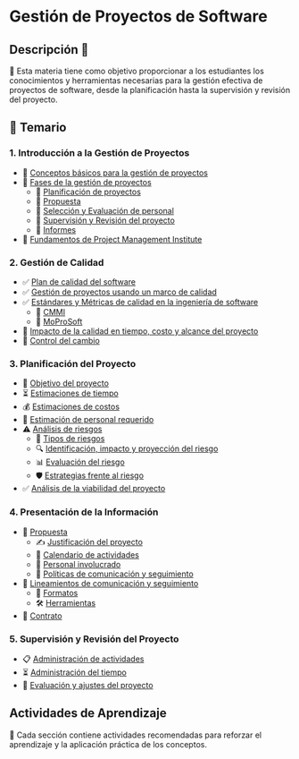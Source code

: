 # Gestión de Proyectos de Software

## Descripción 📖
🎯 Esta materia tiene como objetivo proporcionar a los estudiantes los conocimientos y herramientas necesarias para la gestión efectiva de proyectos de software, desde la planificación hasta la supervisión y revisión del proyecto.

## 📂 Temario

###  1. Introducción a la Gestión de Proyectos
- 📑 [Conceptos básicos para la gestión de proyectos](1_introduccion/conceptos_basicos.md)
- 📑 [Fases de la gestión de proyectos](1_introduccion/fases_gestion.md)
  - 📌 [Planificación de proyectos](1_introduccion/planificacion_proyectos.md)
  - 📌 [Propuesta](1_introduccion/propuesta.md)
  - 📌 [Selección y Evaluación de personal](1_introduccion/seleccion_personal.md)
  - 📌 [Supervisión y Revisión del proyecto](1_introduccion/supervision_revision.md)
  - 📌 [Informes](1_introduccion/informes.md)
- 📑 [Fundamentos de Project Management Institute](1_introduccion/pmi.md)

###  2. Gestión de Calidad
- ✅ [Plan de calidad del software](2_gestion_calidad/plan_calidad.md)
- ✅ [Gestión de proyectos usando un marco de calidad](2_gestion_calidad/marco_calidad.md)
- ✅ [Estándares y Métricas de calidad en la ingeniería de software](2_gestion_calidad/estandares_metricas.md)
  - 📌 [CMMI](2_gestion_calidad/cmmi.md)
  - 📌 [MoProSoft](2_gestion_calidad/moprosoft.md)
- 📑 [Impacto de la calidad en tiempo, costo y alcance del proyecto](2_gestion_calidad/impacto_calidad.md)
- 🔄 [Control del cambio](2_gestion_calidad/control_cambio.md)

###  3. Planificación del Proyecto
- 🎯 [Objetivo del proyecto](3_planificacion/objetivo.md)
- ⏳ [Estimaciones de tiempo](3_planificacion/estimaciones_tiempo.md)
- 💰 [Estimaciones de costos](3_planificacion/estimaciones_costos.md)
- 👥 [Estimación de personal requerido](3_planificacion/estimacion_personal.md)
- ⚠️ [Análisis de riesgos](3_planificacion/analisis_riesgos.md)
  - 🛑 [Tipos de riesgos](3_planificacion/tipos_riesgos.md)
  - 🔍 [Identificación, impacto y proyección del riesgo](3_planificacion/impacto_riesgo.md)
  - 📊 [Evaluación del riesgo](3_planificacion/evaluacion_riesgo.md)
  - 🛡️ [Estrategias frente al riesgo](3_planificacion/estrategias_riesgo.md)
- ✅ [Análisis de la viabilidad del proyecto](3_planificacion/viabilidad.md)

###  4. Presentación de la Información
- 📜 [Propuesta](4_presentacion/propuesta.md)
  - ✍️ [Justificación del proyecto](4_presentacion/justificacion.md)
  - 📆 [Calendario de actividades](4_presentacion/calendario.md)
  - 👥 [Personal involucrado](4_presentacion/personal_involucrado.md)
  - 🔄 [Políticas de comunicación y seguimiento](4_presentacion/politicas_comunicacion.md)
- 📝 [Lineamientos de comunicación y seguimiento](4_presentacion/lineamientos_comunicacion.md)
  - 📑 [Formatos](4_presentacion/formatos.md)
  - 🛠️ [Herramientas](4_presentacion/herramientas.md)
- 📑 [Contrato](4_presentacion/contrato.md)

###  5. Supervisión y Revisión del Proyecto
- 📋 [Administración de actividades](5_supervision/administracion_actividades.md)
- ⏳ [Administración del tiempo](5_supervision/administracion_tiempo.md)
- 🔄 [Evaluación y ajustes del proyecto](5_supervision/evaluacion_ajustes.md)

##  Actividades de Aprendizaje
📌 Cada sección contiene actividades recomendadas para reforzar el aprendizaje y la aplicación práctica de los conceptos.

